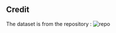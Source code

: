 ## Credit
The dataset is from the repository : ![repo](https://github.com/HansBambel/multidim_conv)
